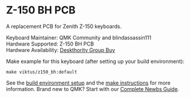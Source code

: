 Z-150 BH PCB
===

A replacement PCB for Zenith Z-150 keyboards.

Keyboard Maintainer: QMK Community and blindassassin111  
Hardware Supported: Z-150 BH PCB  
Hardware Availability: [Deskthority Group Buy](https://deskthority.net/group-buys-f50/programmable-vintage-board-pcbs-omnikey-at101-and-z-150-t19325.html)

Make example for this keyboard (after setting up your build environment):

    make viktus/z150_bh:default

See the [build environment setup](https://docs.qmk.fm/#/getting_started_build_tools) and the [make instructions](https://docs.qmk.fm/#/getting_started_make_guide) for more information. Brand new to QMK? Start with our [Complete Newbs Guide](https://docs.qmk.fm/#/newbs).
